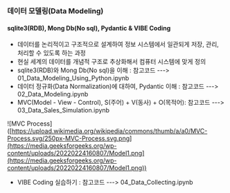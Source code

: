 ### 데이터 모델링(Data Modeling)
#### **sqlite3(RDB), Mong Db(No sql), Pydantic & VIBE Coding**
-  데이터를 논리적이고 구조적으로 설계하여 정보 시스템에서 일관되게 저장, 관리, 처리할 수 있도록 하는 과정
-  현실 세계의 데이터를 개념적 구조로 추상화해서 컴퓨터 시스템에 맞게 정의
-  sqlite3(RDB)와 Mong Db(No sql)을 이해 : 참고코드 ---> 01_Data_Modeling_Using_Python.ipynb
-  데이터 정규화(Data Normalization)에 대하여, Pydantic 이해 : 참고코드 ---> 02_Data_Modeling.ipynb
-  MVC(Model - View - Control), S(주어) + V(동사) + O(목적어): 참고코드 ---> 03_Data_Sales_Simulation.ipynb

![MVC Process]([https://upload.wikimedia.org/wikipedia/commons/thumb/a/a0/MVC-Process.svg/250px-MVC-Process.svg.png](https://media.geeksforgeeks.org/wp-content/uploads/20220224160807/Model1.png](https://media.geeksforgeeks.org/wp-content/uploads/20220224160807/Model1.png))

-  VIBE Coding 실습하기 : 참고코드 ---> 04_Data_Collecting.ipynb

